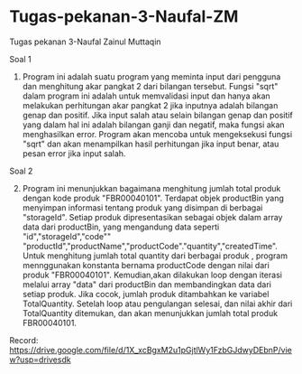 # Tugas-pekanan-3-Naufal-ZM
Tugas pekanan 3-Naufal Zainul Muttaqin

Soal 1

1. Program ini adalah suatu program yang meminta input dari pengguna dan menghitung akar pangkat 2 dari bilangan tersebut. Fungsi "sqrt" dalam program ini adalah untuk memvalidasi input dan hanya akan melakukan perhitungan akar pangkat 2 jika inputnya adalah bilangan genap dan positif. Jika input salah atau selain bilangan genap dan positif yang dalam hal ini adalah bilangan ganji dan negatif, maka fungsi akan menghasilkan error. Program akan mencoba untuk mengeksekusi fungsi "sqrt" dan akan menampilkan hasil perhitungan jika input benar, atau pesan error jika input salah.

Soal 2 

2. Program ini menunjukkan bagaimana menghitung jumlah total produk dengan kode produk "FBR00040101". Terdapat objek productBin yang menyimpan informasi tentang produk yang disimpan di berbagai "storageId". Setiap produk dipresentasikan sebagai objek dalam array data dari productBin, yang mengandung data seperti "id","storageId","code"" "productId","productName","productCode"."quantity","createdTime". Untuk menghitung jumlah total quantity dari berbagai produk , program mennggunakan konstanta bernama productCode dengan nilai dari produk "FBR00040101". Kemudian,akan dilakukan loop dengan iterasi melalui array "data" dari productBin dan membandingkan data dari setiap produk. Jika cocok, jumlah produk ditambahkan ke variabel TotalQuantity. Setelah loop atau pengulangan selesai, dan nilai akhir dari TotalQuantity ditemukan, dan akan menunjukkan jumlah total produk FBR00040101.

Record: https://drive.google.com/file/d/1X_xcBgxM2u1pGjtlWy1FzbGJdwyDEbnP/view?usp=drivesdk
